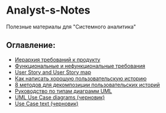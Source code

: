 # Analyst-s-Notes
Полезные материалы для "Системного аналитика"
## Оглавление:

- [Иерархия требований к продукту ](/Product%20Requirements%20Hierarchy/product%20requirements%20hierarchy.md)
- [Функциональные и нефункциональные требования](/Functional%20VS%20Non-Functional/Functional%20VS%20Non-Functional.md)
- [User Story and User Story map](/User%20Story/User%20Story.md)
- [Как написать хорошую пользовательскую историю ](/INVEST/invest.md)
- [8 методов для декомпозиции пользовательских историй ](/Splitting%20User%20Stories/Splitting.md)
- [Руководство по типам диаграмм UML](/UML%20Diagram%20Types%20Guide/UML%20Diagram%20Types%20Guide.md)
- [UML Use Case diagrams (черновик)](/Use%20Case/Use%20Case(UML).md)
- [Use Case text (черновик)](/Use%20Case/Use%20Case%20text.md)


